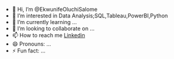 - 👋 Hi, I’m @EkwunifeOluchiSalome
- 👀 I’m interested in  Data Analysis;SQL,Tableau,PowerBI,Python
- 🌱 I’m currently learning ...
- 💞️ I’m looking to collaborate on ...
- 📫 How to reach me [Linkedin](https://www.linkedin.com/in/oluchukwu-salome-ekwunife-223a66159/)
- 😄 Pronouns: ...
- ⚡ Fun fact: ...

<!---
EkwunifeOluchiSalome/EkwunifeOluchiSalome is a ✨ special ✨ repository because its `README.md` (this file) appears on your GitHub profile.
You can click the Preview link to take a look at your changes.
--->

